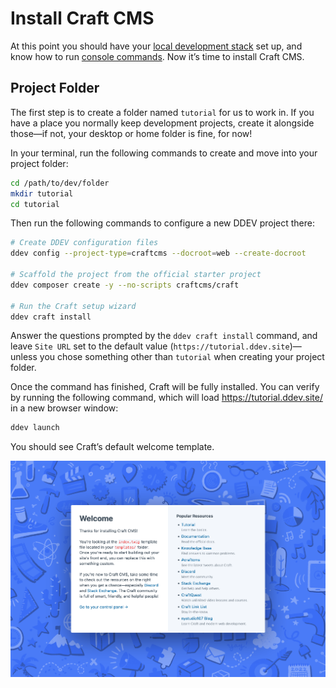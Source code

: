 # Install Craft CMS

At this point you should have your [local development stack](../environment/stack.md) set up, and know how to run [console commands](../environment/terminal.md). Now it’s time to install Craft CMS.

## Project Folder

The first step is to create a folder named `tutorial` for us to work in. If you have a place you normally keep development projects, create it alongside those—if not, your desktop or home folder is fine, for now!

In your terminal, run the following commands to create and move into your project folder:

```sh
cd /path/to/dev/folder
mkdir tutorial
cd tutorial
```

Then run the following commands to configure a new DDEV project there:

```sh
# Create DDEV configuration files
ddev config --project-type=craftcms --docroot=web --create-docroot

# Scaffold the project from the official starter project
ddev composer create -y --no-scripts craftcms/craft

# Run the Craft setup wizard
ddev craft install
```

Answer the questions prompted by the `ddev craft install` command, and leave `Site URL` set to the default value (`https://tutorial.ddev.site`)—unless you chose something other than `tutorial` when creating your project folder.

Once the command has finished, Craft will be fully installed. You can verify by running the following command, which will load <https://tutorial.ddev.site/> in a new browser window:

```sh
ddev launch
```

You should see Craft’s default welcome template.

<BrowserShot url="https://tutorial.ddev.site/" :link="true">
<img src="../images/welcome-template.png" alt="Screenshot of the Craft CMS welcome template" />
</BrowserShot>
